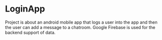 # LoginApp
Project is about an android mobile app that logs a user into the app and then the user can add a message to a chatroom. Google Firebase is used for the backend support of data.
